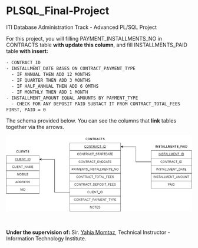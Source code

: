 # PLSQL_Final-Project
ITI Database Administration Track - Advanced PL/SQL Project

For this project, you will filling PAYMENT_INSTALLMENTS_NO in CONTRACTS table **with update this column**, and fill INSTALLMENTS_PAID table **with insert:**
```
- CONTRACT_ID 
- INSTALLMENT_DATE BASES ON CONTRACT_PAYMENT_TYPE 
  - IF ANNUAL THEN ADD 12 MONTHS 
  - IF QUARTER THEN ADD 3 MONTHS 
  - IF HALF_ANNUAL THEN ADD 6 OMTHS 
  - IF MONTHLY THEN ADD 1 MONTH
- INSTALLMENT_AMOUNT EQUAL AMOUNTS BY PAYMENT_TYPE 
  - CHECK FOR ANY DEPOSIT PAID SUBTACT IT FROM CONTRACT_TOTAL_FEES FIRST, PAID = 0
```
The schema provided below. You can see the columns that **link** tables together via the arrows.

<img width="652" alt="screen-shot-2022-06-12-at-10 02 03-pm" src="https://github.com/Habeeb556/PLSQL_Final-Project/blob/main/System%20Diagram.drawio.png">

$~$

**Under the supervision of:** Sir. [Yahia Momtaz](https://www.linkedin.com/in/yahia-momtaz-20a37840), Technical Instructor - Information Technology Institute.
